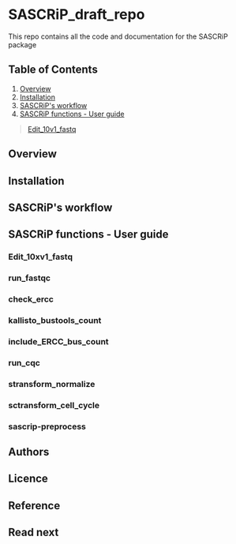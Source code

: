 # SASCRiP_draft_repo
This repo contains all the code and documentation for the SASCRiP package

## Table of Contents
1. [Overview](https://github.com/Darisia/SASCRiP_draft_repo/blob/main/README.md#overview)
2. [Installation](https://github.com/Darisia/SASCRiP_draft_repo/blob/main/README.md#installation)
3. [SASCRiP's workflow](https://github.com/Darisia/SASCRiP_draft_repo/blob/main/README.md#sascrips-workflow)
4. [SASCRiP functions - User guide](https://github.com/Darisia/SASCRiP_draft_repo/blob/main/README.md#sascrip-functions---user-guide)
  > [Edit_10v1_fastq](https://github.com/Darisia/SASCRiP_draft_repo/blob/main/README.md#edit_10xv1_fastq)


## Overview


## Installation


## SASCRiP's workflow


## SASCRiP functions - User guide

### Edit_10xv1_fastq

### run_fastqc

### check_ercc

### kallisto_bustools_count

### include_ERCC_bus_count

### run_cqc

### stransform_normalize

### sctransform_cell_cycle

### sascrip-preprocess


## Authors


## Licence


## Reference


## Read next
